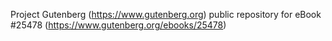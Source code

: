 Project Gutenberg (https://www.gutenberg.org) public repository for eBook #25478 (https://www.gutenberg.org/ebooks/25478)
